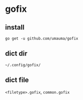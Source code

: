 # gofix

## install
```
go get -u github.com/umauma/gofix
```

## dict dir
```
~/.config/gofix/
```

## dict file
`<filetype>.gofix`, `common.gofix`

